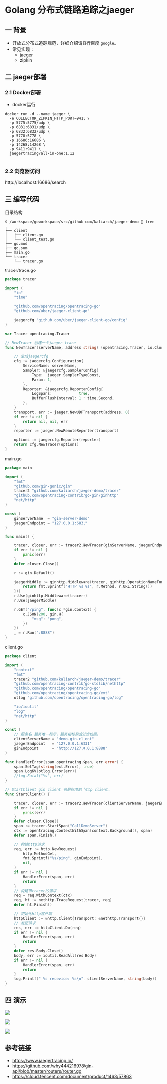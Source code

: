 # Golang 分布式链路追踪之jaeger

## 一 背景

- 开放式分布式追踪规范，详细介绍请自行百度 `google`。
- 常见实现：
  - jaeger
  - zipkin 

## 二 jaeger部署

### 2.1 Docker部署

* docker运行

```shell
docker run -d --name jaeger \
  -e COLLECTOR_ZIPKIN_HTTP_PORT=9411 \
  -p 5775:5775/udp \
  -p 6831:6831/udp \
  -p 6832:6832/udp \
  -p 5778:5778 \
  -p 16686:16686 \
  -p 14268:14268 \
  -p 9411:9411 \
  jaegertracing/all-in-one:1.12
 
```

### 2.2 浏览器访问

http://localhost:16686/search

## 三 编写代码

目录结构

```shell
$ /workspace/goworkspace/src/github.com/kaliarch/jaeger-demo  tree 
.
├── client
│   ├── client.go
│   └── client_test.go
├── go.mod
├── go.sum
├── main.go
└── tracer
    └── tracer.go

```

tracer/trace.go

```go
package tracer

import (
	"io"
	"time"

	"github.com/opentracing/opentracing-go"
	"github.com/uber/jaeger-client-go"

	jaegercfg "github.com/uber/jaeger-client-go/config"
)

var Tracer opentracing.Tracer

// NewTracer 创建一个jaeger trace
func NewTracer(serverName, address string) (opentracing.Tracer, io.Closer, error) {

	// 生成jaegercfg
	cfg := jaegercfg.Configuration{
		ServiceName: serverName,
		Sampler: &jaegercfg.SamplerConfig{
			Type:  jaeger.SamplerTypeConst,
			Param: 1,
		},
		Reporter: &jaegercfg.ReporterConfig{
			LogSpans:            true,
			BufferFlushInterval: 1 * time.Second,
		},
	}
	transport, err := jaeger.NewUDPTransport(address, 0)
	if err != nil {
		return nil, nil, err
	}
	reporter := jaeger.NewRemoteReporter(transport)

	options := jaegercfg.Reporter(reporter)
	return cfg.NewTracer(options)
}

```

main.go

```go
package main

import (
	"fmt"
	"github.com/gin-gonic/gin"
	tracer2 "github.com/kaliarch/jaeger-demo/tracer"
	"github.com/opentracing-contrib/go-gin/ginhttp"
	"net/http"
)

const (
	ginServerName  = "gin-server-demo"
	jaegerEndpoint = "127.0.0.1:6831"
)

func main() {

	tracer, closer, err := tracer2.NewTracer(ginServerName, jaegerEndpoint)
	if err != nil {
		panic(err)
	}
	defer closer.Close()

	r := gin.Default()

	jaegerMiddle := ginhttp.Middleware(tracer, ginhttp.OperationNameFunc(func(r *http.Request) string {
		return fmt.Sprintf("HTTP %s %s", r.Method, r.URL.String())
	}))
	r.Use(ginhttp.Middleware(tracer))
	r.Use(jaegerMiddle)

	r.GET("/ping", func(c *gin.Context) {
		c.JSON(200, gin.H{
			"msg": "pong",
		})
	})
	_ = r.Run(":8888")
}

```

client.go

```go
package client

import (
	"context"
	"fmt"
	tracer2 "github.com/kaliarch/jaeger-demo/tracer"
	"github.com/opentracing-contrib/go-stdlib/nethttp"
	"github.com/opentracing/opentracing-go"
	"github.com/opentracing/opentracing-go/ext"
	otlog "github.com/opentracing/opentracing-go/log"

	"io/ioutil"
	"log"
	"net/http"
)

const (
	// 服务名 服务唯一标示，服务指标聚合过滤依据。
	clientServerName = "demo-gin-client"
	jaegerEndpoint   = "127.0.0.1:6831"
	ginEndpoint      = "http://127.0.0.1:8888"
)

func HandlerError(span opentracing.Span, err error) {
	span.SetTag(string(ext.Error), true)
	span.LogKV(otlog.Error(err))
	//log.Fatal("%v", err)
}

// StartClient gin client 也是标准的 http client.
func StartClient() {

	tracer, closer, err := tracer2.NewTracer(clientServerName, jaegerEndpoint)
	if err != nil {
		panic(err)
	}
	defer closer.Close()
	span := tracer.StartSpan("CallDemoServer")
	ctx := opentracing.ContextWithSpan(context.Background(), span)
	defer span.Finish()

	// 构建http请求
	req, err := http.NewRequest(
		http.MethodGet,
		fmt.Sprintf("%s/ping", ginEndpoint),
		nil,
	)
	if err != nil {
		HandlerError(span, err)
		return
	}
	// 构建带tracer的请求
	req = req.WithContext(ctx)
	req, ht := nethttp.TraceRequest(tracer, req)
	defer ht.Finish()

	// 初始化http客户端
	httpClient := &http.Client{Transport: &nethttp.Transport{}}
	// 发起请求
	res, err := httpClient.Do(req)
	if err != nil {
		HandlerError(span, err)
		return
	}
	defer res.Body.Close()
	body, err := ioutil.ReadAll(res.Body)
	if err != nil {
		HandlerError(span, err)
		return
	}
	log.Printf(" %s recevice: %s\n", clientServerName, string(body))
}

```

## 四 演示

![](https://kaliarch-bucket-1251990360.cos.ap-beijing.myqcloud.com/blog_img/20220109173823.png)

![](https://kaliarch-bucket-1251990360.cos.ap-beijing.myqcloud.com/blog_img/20220109173855.png)

![](https://kaliarch-bucket-1251990360.cos.ap-beijing.myqcloud.com/blog_img/20220109173959.png)



## 参考链接

* https://www.jaegertracing.io/
* https://github.com/why444216978/gin-api/blob/master/routers/router.go
* https://cloud.tencent.com/document/product/1463/57863